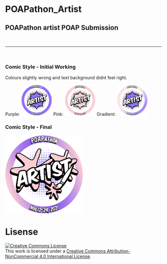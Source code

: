 # POAPathon_Artist
<H2>POAPathon artist POAP Submission</H2>
<BR><HR><BR>
<H3>Comic Style - Initial Working</H3>
  Colours slightly wrong and text background didnt feel right.
  
  Purple:
<img height="100" src="https://github.com/Boots86/POAPathon_Artist/blob/main/POAP_Artist_Purple.png">
  Pink:
<img height="100" src="https://github.com/Boots86/POAPathon_Artist/blob/main/POAP_Artist_Pink.png">
  Gradient:
<img height="100" src="https://github.com/Boots86/POAPathon_Artist/blob/main/POAP_Artist_Gradient.png">

  
  <H3>Comic Style - Final</H3>
  <img height="250" src="https://github.com/Boots86/POAPathon_Artist/blob/main/POAP_Artist.png">

  
  
# Lisense 
  <a rel="license" href="http://creativecommons.org/licenses/by-nc/4.0/"><img alt="Creative Commons License" style="border-width:0" src="https://i.creativecommons.org/l/by-nc/4.0/80x15.png" /></a><br />This work is licensed under a <a rel="license" href="http://creativecommons.org/licenses/by-nc/4.0/">Creative Commons Attribution-NonCommercial 4.0 International License</a>.
